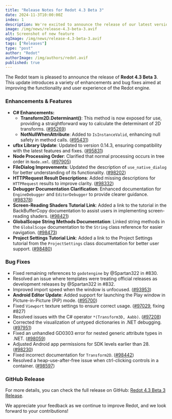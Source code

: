 ```yaml
---
title: "Release Notes for Redot 4.3 Beta 3"
date: 2024-11-3T10:00:00Z
index: 1
description: We're excited to announce the release of our latest version, featuring a host of enhancements and fixes.
image: /img/news/release-4.3-beta-3.avif
alt: Screenshot of new feature
ogImage: /img/news/release-4.3-beta-3.avif
tags: ["Releases"]
type: "post"
author: "Redot"
authorImage: /img/authors/redot.avif
published: true
---
```


The Redot team is pleased to announce the release of **Redot 4.3 Beta 3**. This update introduces a variety of enhancements and bug fixes aimed at improving the functionality and user experience of the Redot engine.

### Enhancements & Features
- **C# Enhancements:**
    - **Transform2D.Determinant()**: This method is now exposed for use, providing a straightforward way to calculate the determinant of 2D transforms. ([#95269](https://github.com/godotengine/godot/pull/95269))
    - **NotNullWhenAttribute**: Added to `IsInstanceValid`, enhancing null safety in method calls. ([#95431](https://github.com/godotengine/godot/pull/95431))
- **ufbx Library Update**: Updated to version 0.14.3, ensuring compatibility with the latest features and fixes. ([#95831](https://github.com/godotengine/godot/pull/95831))
- **Node Processing Order**: Clarified that normal processing occurs in tree order in `Node.xml`. ([#97905](https://github.com/godotengine/godot/pull/97905))
- **FileDialog Improvements**: Updated the description of `use_native_dialog` for better understanding of its functionality. ([#98202](https://github.com/godotengine/godot/pull/98202))
- **HTTPRequest Result Descriptions**: Added missing descriptions for `HTTPRequest` results to improve clarity. ([#98332](https://github.com/godotengine/godot/pull/98332))
- **Debugger Documentation Clarification**: Enhanced documentation for `EngineDebugger` and `EditorDebugger` to provide clearer guidance. ([#98378](https://github.com/godotengine/godot/pull/98378))
- **Screen-Reading Shaders Tutorial Link**: Added a link to the tutorial in the BackBufferCopy documentation to assist users in implementing screen-reading shaders. ([#98421](https://github.com/godotengine/godot/pull/98421))
- **GlobalScope String Methods Documentation**: Linked string methods in the `GlobalScope` documentation to the `String` class reference for easier navigation. ([#98473](https://github.com/godotengine/godot/pull/98473))
- **Project Settings Tutorial Link**: Added a link to the Project Settings tutorial from the `ProjectSettings` class documentation for better user support. ([#98480](https://github.com/godotengine/godot/pull/98480))

### Bug Fixes
- Fixed remaining references to `godotengine` by @Spartan322 in #830.
- Resolved an issue where templates were treating official releases as development releases by @Spartan322 in #832.
- Improved import speed when the window is unfocused. ([#93953](https://github.com/godotengine/godot/pull/93953))
- **Android Editor Update**: Added support for launching the Play window in Picture-in-Picture (PiP) mode. ([#95700](https://github.com/godotengine/godot/pull/95700))
- Fixed `Viewport` texture settings to ensure correct usage. ([#97029](https://github.com/godotengine/godot/pull/97029), fixing #827)
- Resolved issues with the C# operator `*(Transform3D, Aabb)`. ([#97208](https://github.com/godotengine/godot/pull/97208))
- Corrected the visualization of untyped dictionaries in .NET debugging. ([#97951](https://github.com/godotengine/godot/pull/97951))
- Fixed an unhandled GD0303 error for nested generic attribute types in .NET. ([#98059](https://github.com/godotengine/godot/pull/98059))
- Adjusted Android app permissions for SDK levels earlier than 28. ([#98230](https://github.com/godotengine/godot/pull/98230))
- Fixed incorrect documentation for `Transform2D`. ([#98442](https://github.com/godotengine/godot/pull/98442))
- Resolved a heap-use-after-free issue when ctrl-clicking controls in a container. ([#98597](https://github.com/godotengine/godot/pull/98597))

### GitHub Release
For more details, you can check the full release on GitHub: [Redot 4.3 Beta 3 Release](https://github.com/Redot-Engine/redot-engine/releases/tag/redot-4.3-beta.3).

We appreciate your feedback as we continue to improve Redot, and we look forward to your contributions!
